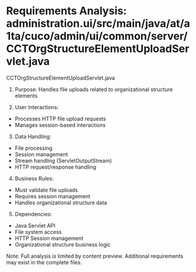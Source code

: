 # Requirements Analysis: administration.ui/src/main/java/at/a1ta/cuco/admin/ui/common/server/CCTOrgStructureElementUploadServlet.java

CCTOrgStructureElementUploadServlet.java
1. Purpose: Handles file uploads related to organizational structure elements

2. User Interactions:
- Processes HTTP file upload requests
- Manages session-based interactions

3. Data Handling:
- File processing
- Session management
- Stream handling (ServletOutputStream)
- HTTP request/response handling

4. Business Rules:
- Must validate file uploads
- Requires session management
- Handles organizational structure data

5. Dependencies:
- Java Servlet API
- File system access
- HTTP Session management
- Organizational structure business logic

Note: Full analysis is limited by content preview. Additional requirements may exist in the complete files.